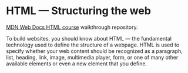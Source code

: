 # HTML — Structuring the web

[MDN Web Docs HTML course](https://developer.mozilla.org/docs/Learn/HTML) walkthrough repository.

To build websites, you should know about HTML — the fundamental technology used to define the structure of a webpage. HTML is used to specify whether your web content should be recognized as a paragraph, list, heading, link, image, multimedia player, form, or one of many other available elements or even a new element that you define.
